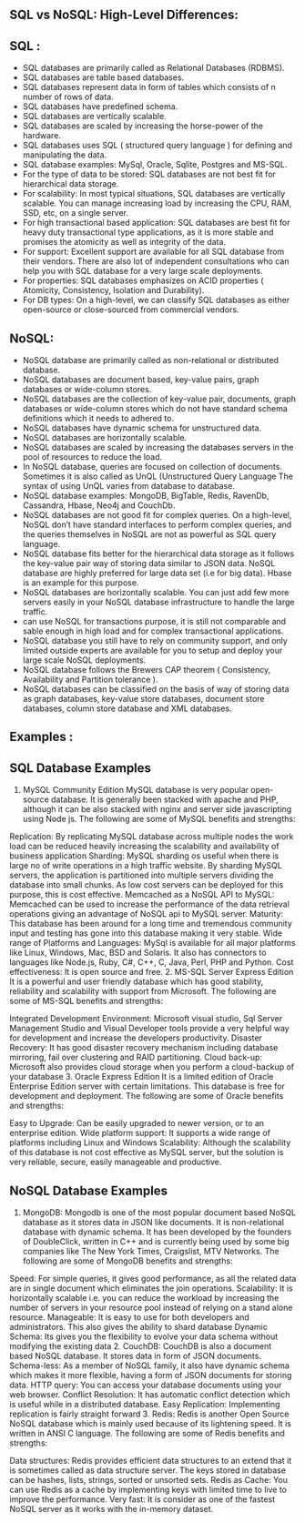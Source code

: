 ## SQL vs NoSQL: High-Level Differences:

## SQL :

* SQL databases are primarily called as Relational Databases (RDBMS).
* SQL databases are table based databases.
* SQL databases represent data in form of tables which consists of n number of rows of data.
* SQL databases have predefined schema.
* SQL databases are vertically scalable.
* SQL databases are scaled by increasing the horse-power of the hardware.
* SQL databases uses SQL ( structured query language ) for defining and manipulating the data.
* SQL database examples: MySql, Oracle, Sqlite, Postgres and MS-SQL.
* For the type of data to be stored: SQL databases are not best fit for hierarchical data storage.
* For scalability: In most typical situations, SQL databases are vertically scalable. You can manage increasing load by increasing the CPU, RAM, SSD, etc, on a single server.
* For high transactional based application: SQL databases are best fit for heavy duty transactional type applications, as it is more stable and promises the atomicity as well as integrity of the data.
* For support: Excellent support are available for all SQL database from their vendors. There are also lot of independent consultations who can help you with SQL database for a very large scale deployments.
* For properties: SQL databases emphasizes on ACID properties ( Atomicity, Consistency, Isolation and Durability).
* For DB types: On a high-level, we can classify SQL databases as either open-source or close-sourced from commercial vendors.


## NoSQL:

* NoSQL database are primarily called as non-relational or distributed database.
* NoSQL databases are document based, key-value pairs, graph databases or wide-column stores. 
* NoSQL databases are the collection of key-value pair, documents, graph databases or wide-column stores which do not have standard schema definitions which it needs to adhered to.
* NoSQL databases have dynamic schema for unstructured data.
* NoSQL databases are horizontally scalable.
* NoSQL databases are scaled by increasing the databases servers in the pool of resources to reduce the load.
* In NoSQL database, queries are focused on collection of documents. Sometimes it is also called as UnQL (Unstructured Query Language  The syntax of using UnQL varies from database to database.
* NoSQL database examples: MongoDB, BigTable, Redis, RavenDb, Cassandra, Hbase, Neo4j and CouchDb.
* NoSQL databases are not good fit for complex queries. On a high-level, NoSQL don’t have standard interfaces to perform complex queries, and the queries themselves in NoSQL are not as powerful as SQL query language.
* NoSQL database fits better for the hierarchical data storage as it follows the key-value pair way of storing data similar to JSON data. NoSQL database are highly preferred for large data set (i.e for big data). Hbase is an example for this purpose.
* NoSQL databases are horizontally scalable. You can just add few more servers easily in your NoSQL database infrastructure to handle the large traffic.
* can use NoSQL for transactions purpose, it is still not comparable and sable enough in high load and for complex transactional applications.
* NoSQL database you still have to rely on community support, and only limited outside experts are available for you to setup and deploy your large scale NoSQL deployments.
* NoSQL database follows the Brewers CAP theorem ( Consistency, Availability and Partition tolerance ).
* NoSQL databases can be classified on the basis of way of storing data as graph databases, key-value store databases, document store databases, column store database and XML databases.


## Examples :

## SQL Database Examples

1. MySQL Community Edition
MySQL database is very popular open-source database. It is generally been stacked with apache and PHP, although it can be also stacked with nginx and server side javascripting using Node js. The following are some of MySQL benefits and strengths:

Replication: By replicating MySQL database across multiple nodes the work load can be reduced heavily increasing the scalability and availability of business application
Sharding: MySQL sharding os useful when there is large no of write operations in a high traffic website. By sharding MySQL servers, the application is partitioned into multiple servers dividing the database into small chunks. As low cost servers can be deployed for this purpose, this is cost effective.
Memcached as a NoSQL API to MySQL: Memcached can be used to increase the performance of the data retrieval operations giving an advantage of NoSQL api to MySQL server.
Maturity: This database has been around for a long time and tremendous community input and testing has gone into this database making it very stable.
Wide range of Platforms and Languages: MySql is available for all major platforms like Linux, Windows, Mac, BSD and Solaris. It also has connectors to languages like Node.js, Ruby, C#, C++, C, Java, Perl, PHP and Python.
Cost effectiveness: It is open source and free.
2. MS-SQL Server Express Edition
It is a powerful and user friendly database which has good stability, reliability and scalability with support from Microsoft. The following are some of MS-SQL benefits and strengths:

Integrated Development Environment: Microsoft visual studio, Sql Server Management Studio and Visual Developer tools provide a very helpful way for development and increase the developers productivity.
Disaster Recovery: It has good disaster recovery mechanism including database mirroring, fail over clustering and RAID partitioning.
Cloud back-up: Microsoft also provides cloud storage when you perform a cloud-backup of your database
3. Oracle Express Edition
It is a limited edition of Oracle Enterprise Edition server with certain limitations. This database is free for development and deployment. The following are some of Oracle benefits and strengths:

Easy to Upgrade: Can be easily upgraded to newer version, or to an enterprise edition.
Wide platform support: It supports a wide range of platforms including Linux and Windows
Scalability: Although the scalability of this database is not cost effective as MySQL server, but the solution is very reliable, secure, easily manageable and productive.


## NoSQL Database Examples

1. MongoDB:
Mongodb is one of the most popular document based NoSQL database as it stores data in JSON like documents. It is non-relational database with dynamic schema. It has been developed by the founders of DoubleClick, written in C++ and is currently being used by some big companies like The New York Times, Craigslist, MTV Networks. The following are some of MongoDB benefits and strengths:

Speed: For simple queries, it gives good performance, as all the related data are in single document which eliminates the join operations.
Scalability: It is horizontally scalable i.e. you can reduce the workload by increasing the number of servers in your resource pool instead of relying on a stand alone resource.
Manageable: It is easy to use for both developers and administrators. This also gives the ability to shard database
Dynamic Schema: Its gives you the flexibility to evolve your data schema without modifying the existing data
2. CouchDB:
CouchDB is also a document based NoSQL database. It stores data in form of JSON documents.
Schema-less: As a member of NoSQL family, it also have dynamic schema which makes it more flexible, having a form of JSON documents for storing data.
HTTP query: You can access your database documents using your web browser.
Conflict Resolution: It has automatic conflict detection which is useful while in a distributed database.
Easy Replication: Implementing replication is fairly straight forward
3. Redis:
Redis is another Open Source NoSQL database which is mainly used because of its lightening speed. It is written in ANSI C language. The following are some of Redis benefits and strengths:

Data structures: Redis provides efficient data structures to an extend that it is sometimes called as data structure server. The keys stored in database can be hashes, lists, strings, sorted or unsorted sets.
Redis as Cache: You can use Redis as a cache by implementing keys with limited time to live to improve the performance.
Very fast: It is consider as one of the fastest NoSQL server as it works with the in-memory dataset.



